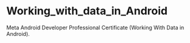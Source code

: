# Working_with_data_in_Android
Meta Android Developer Professional Certificate (Working With Data in Android).
